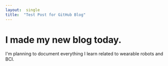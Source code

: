 ```yaml
---
layout:  single
title:  "Test Post for GitHub Blog"
---
```


# I made my new blog today.

I'm planning to document everything I learn related to wearable robots and BCI.

